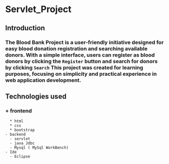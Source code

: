 # Servlet_Project

## Introduction
### The Blood Bank Project is a user-friendly initiative designed for easy blood donation registration and searching available donors. With a simple interface, users can register as blood donors by clicking the `Register` button and search for donors by clicking `Search` This project was created for learning purposes, focusing on simplicity and practical experience in web application development.

## Technologies used 
###     +     frontend
      * html
      * css
      * bootstrap
    - backend
      - servlet
      - java Jdbc
      - Mysql ( MySql WorkBench)
    - Ide
      - Eclipse
